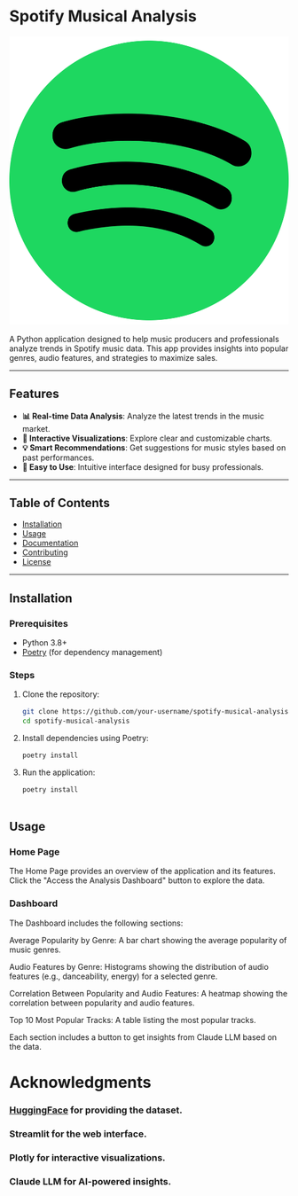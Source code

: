 # Spotify Musical Analysis

![Spotify Logo](docs/source/_static/logo.png) <!-- Add your logo here if available -->

A Python application designed to help music producers and professionals analyze trends in Spotify music data. This app provides insights into popular genres, audio features, and strategies to maximize sales.

---

## Features

- **📊 Real-time Data Analysis**: Analyze the latest trends in the music market.
- **🎨 Interactive Visualizations**: Explore clear and customizable charts.
- **💡 Smart Recommendations**: Get suggestions for music styles based on past performances.
- **🚀 Easy to Use**: Intuitive interface designed for busy professionals.

---

## Table of Contents

- [Installation](#installation)
- [Usage](#usage)
- [Documentation](#documentation)
- [Contributing](#contributing)
- [License](#license)

---

## Installation

### Prerequisites

- Python 3.8+
- [Poetry](https://python-poetry.org/) (for dependency management)

### Steps

1. Clone the repository:
   ```bash
   git clone https://github.com/your-username/spotify-musical-analysis.git
   cd spotify-musical-analysis


2. Install dependencies using Poetry:

    ```bash
    poetry install

3. Run the application:

    ```bash
    poetry install



## Usage
### Home Page
The Home Page provides an overview of the application and its features. Click the "Access the Analysis Dashboard" button to explore the data.

### Dashboard
The Dashboard includes the following sections:

Average Popularity by Genre: A bar chart showing the average popularity of music genres.

Audio Features by Genre: Histograms showing the distribution of audio features (e.g., danceability, energy) for a selected genre.

Correlation Between Popularity and Audio Features: A heatmap showing the correlation between popularity and audio features.

Top 10 Most Popular Tracks: A table listing the most popular tracks.

Each section includes a button to get insights from Claude LLM based on the data.



# Acknowledgments
### [HuggingFace](https://huggingface.co/datasets/maharshipandya/spotify-tracks-dataset) for providing the dataset.

### Streamlit for the web interface.

### Plotly for interactive visualizations.  

### Claude LLM for AI-powered insights.

